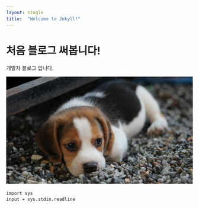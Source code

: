 ```yaml
---
layout: single
title:  "Welcome to Jekyll!"
---
```


# 처음 블로그 써봅니다!

개발자 블로그 입니다.

![beagle](../images/2023-04-02-fist/beagle.jpg)

```
import sys
input = sys.stdin.readline

```